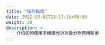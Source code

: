 ```yaml
---
title: "操作指南"
date: 2022-03-02T19:17:18+08:00
weight: 20
description: >
    介绍如何使用多维度分析功能分析费用账单
---
```


